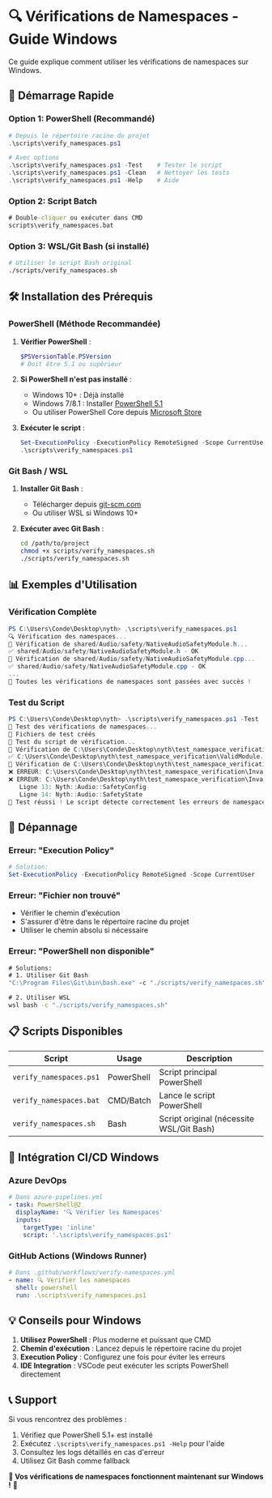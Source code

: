 # 🔍 Vérifications de Namespaces - Guide Windows

Ce guide explique comment utiliser les vérifications de namespaces sur Windows.

## 🚀 Démarrage Rapide

### Option 1: PowerShell (Recommandé)

```powershell
# Depuis le répertoire racine du projet
.\scripts\verify_namespaces.ps1

# Avec options
.\scripts\verify_namespaces.ps1 -Test    # Tester le script
.\scripts\verify_namespaces.ps1 -Clean   # Nettoyer les tests
.\scripts\verify_namespaces.ps1 -Help    # Aide
```

### Option 2: Script Batch

```cmd
# Double-cliquer ou exécuter dans CMD
scripts\verify_namespaces.bat
```

### Option 3: WSL/Git Bash (si installé)

```bash
# Utiliser le script Bash original
./scripts/verify_namespaces.sh
```

## 🛠️ Installation des Prérequis

### PowerShell (Méthode Recommandée)

1. **Vérifier PowerShell** :

   ```powershell
   $PSVersionTable.PSVersion
   # Doit être 5.1 ou supérieur
   ```

2. **Si PowerShell n'est pas installé** :

   - Windows 10+ : Déjà installé
   - Windows 7/8.1 : Installer [PowerShell 5.1](https://www.microsoft.com/en-us/download/details.aspx?id=54616)
   - Ou utiliser PowerShell Core depuis [Microsoft Store](https://www.microsoft.com/store/productId/9MZ1SNWT0N5D)

3. **Exécuter le script** :
   ```powershell
   Set-ExecutionPolicy -ExecutionPolicy RemoteSigned -Scope CurrentUser
   .\scripts\verify_namespaces.ps1
   ```

### Git Bash / WSL

1. **Installer Git Bash** :

   - Télécharger depuis [git-scm.com](https://git-scm.com/download/win)
   - Ou utiliser WSL si Windows 10+

2. **Exécuter avec Git Bash** :
   ```bash
   cd /path/to/project
   chmod +x scripts/verify_namespaces.sh
   ./scripts/verify_namespaces.sh
   ```

## 📊 Exemples d'Utilisation

### Vérification Complète

```powershell
PS C:\Users\Conde\Desktop\nyth> .\scripts\verify_namespaces.ps1
🔍 Vérification des namespaces...
📁 Vérification de shared/Audio/safety/NativeAudioSafetyModule.h...
✅ shared/Audio/safety/NativeAudioSafetyModule.h - OK
📁 Vérification de shared/Audio/safety/NativeAudioSafetyModule.cpp...
✅ shared/Audio/safety/NativeAudioSafetyModule.cpp - OK
...
🎉 Toutes les vérifications de namespaces sont passées avec succès !
```

### Test du Script

```powershell
PS C:\Users\Conde\Desktop\nyth> .\scripts\verify_namespaces.ps1 -Test
🧪 Test des vérifications de namespaces...
📁 Fichiers de test créés
🧪 Test du script de vérification...
📁 Vérification de C:\Users\Conde\Desktop\nyth\test_namespace_verification\ValidModule.h...
✅ C:\Users\Conde\Desktop\nyth\test_namespace_verification\ValidModule.h - OK
📁 Vérification de C:\Users\Conde\Desktop\nyth\test_namespace_verification\InvalidModule.h...
❌ ERREUR: C:\Users\Conde\Desktop\nyth\test_namespace_verification\InvalidModule.h - Using declarations Nyth::Audio manquantes
❌ ERREUR: C:\Users\Conde\Desktop\nyth\test_namespace_verification\InvalidModule.h - Références longues Nyth::Audio::* non autorisées:
   Ligne 13: Nyth::Audio::SafetyConfig
   Ligne 14: Nyth::Audio::SafetyState
🎉 Test réussi ! Le script détecte correctement les erreurs de namespaces.
```

## 🔧 Dépannage

### Erreur: "Execution Policy"

```powershell
# Solution:
Set-ExecutionPolicy -ExecutionPolicy RemoteSigned -Scope CurrentUser
```

### Erreur: "Fichier non trouvé"

- Vérifier le chemin d'exécution
- S'assurer d'être dans le répertoire racine du projet
- Utiliser le chemin absolu si nécessaire

### Erreur: "PowerShell non disponible"

```cmd
# Solutions:
# 1. Utiliser Git Bash
"C:\Program Files\Git\bin\bash.exe" -c "./scripts/verify_namespaces.sh"

# 2. Utiliser WSL
wsl bash -c "./scripts/verify_namespaces.sh"
```

## 📋 Scripts Disponibles

| Script                  | Usage      | Description                              |
| ----------------------- | ---------- | ---------------------------------------- |
| `verify_namespaces.ps1` | PowerShell | Script principal PowerShell              |
| `verify_namespaces.bat` | CMD/Batch  | Lance le script PowerShell               |
| `verify_namespaces.sh`  | Bash       | Script original (nécessite WSL/Git Bash) |

## 🎯 Intégration CI/CD Windows

### Azure DevOps

```yaml
# Dans azure-pipelines.yml
- task: PowerShell@2
  displayName: '🔍 Vérifier les Namespaces'
  inputs:
    targetType: 'inline'
    script: '.\scripts\verify_namespaces.ps1'
```

### GitHub Actions (Windows Runner)

```yaml
# Dans .github/workflows/verify-namespaces.yml
- name: 🔍 Vérifier les namespaces
  shell: powershell
  run: .\scripts\verify_namespaces.ps1
```

## 💡 Conseils pour Windows

1. **Utilisez PowerShell** : Plus moderne et puissant que CMD
2. **Chemin d'exécution** : Lancez depuis le répertoire racine du projet
3. **Execution Policy** : Configurez une fois pour éviter les erreurs
4. **IDE Integration** : VSCode peut exécuter les scripts PowerShell directement

## 📞 Support

Si vous rencontrez des problèmes :

1. Vérifiez que PowerShell 5.1+ est installé
2. Exécutez `.\scripts\verify_namespaces.ps1 -Help` pour l'aide
3. Consultez les logs détaillés en cas d'erreur
4. Utilisez Git Bash comme fallback

**🎉 Vos vérifications de namespaces fonctionnent maintenant sur Windows !** 🚀
